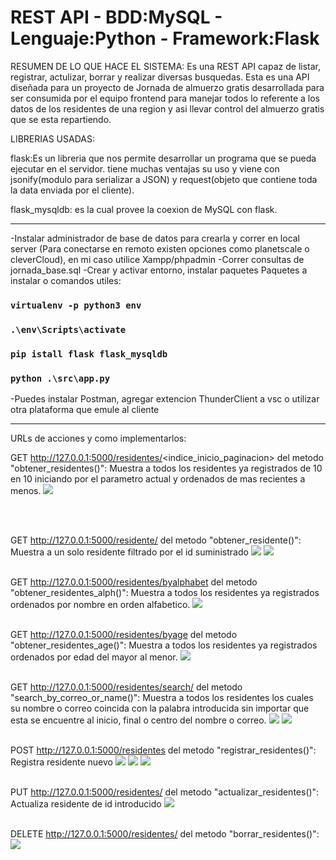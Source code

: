 # REST API - BDD:MySQL - Lenguaje:Python - Framework:Flask

RESUMEN DE LO QUE HACE EL SISTEMA:
Es una REST API capaz de listar, registrar, actulizar, borrar y realizar diversas busquedas.
Esta es una API diseñada para un proyecto de Jornada de almuerzo gratis desarrollada para ser consumida por el equipo frontend para manejar todos lo referente a los datos de los residentes de una region y asi llevar control del almuerzo gratis que se esta repartiendo.

LIBRERIAS USADAS:

flask:Es un libreria que nos permite desarrollar un programa que se pueda ejecutar en el servidor. tiene muchas ventajas su uso y viene con jsonify(modulo para serializar a JSON) y request(objeto que contiene toda la data enviada por el cliente).

flask_mysqldb: es la cual provee la coexion de MySQL con flask.

<hr/>

-Instalar administrador de base de datos para crearla y correr en local server (Para conectarse en remoto existen opciones como planetscale o cleverCloud), en mi caso utilice Xampp/phpadmin
-Correr consultas de jornada_base.sql
-Crear y activar entorno, instalar paquetes
  Paquetes a instalar o comandos utiles:
### `virtualenv -p python3 env `
### `.\env\Scripts\activate `
### `pip istall flask flask_mysqldb`
### `python .\src\app.py`

-Puedes instalar Postman, agregar extencion ThunderClient a vsc o utilizar otra plataforma que emule al cliente
<hr/>

 URLs de acciones y como implementarlos:

 GET  http://127.0.0.1:5000/residentes/<indice_inicio_paginacion> del metodo "obtener_residentes()":
 Muestra a todos los residentes ya registrados de 10 en 10 iniciando por el parametro actual y ordenados de mas recientes a menos.
 ![](./getallpaginados.png)

<br/><br/>

 GET  http://127.0.0.1:5000/residente/<id> del metodo "obtener_residente()":
 Muestra a un solo residente filtrado por el id suministrado
 ![](./getoneerroneo.png)
 ![](./getonecorrecto.png)
<br/><br/>

 GET  http://127.0.0.1:5000/residentes/byalphabet del metodo "obtener_residentes_alph()":
 Muestra a todos los residentes ya registrados ordenados por nombre en orden alfabetico. 
 ![](./filtradosAZpornombre.png)
<br/><br/>

 GET  http://127.0.0.1:5000/residentes/byage del metodo "obtener_residentes_age()":
 Muestra a todos los residentes ya registrados ordenados por edad del mayor al menor. 
 ![](./ordenadoporedad.png)
<br/><br/>

 GET  http://127.0.0.1:5000/residentes/search/<word> del metodo "search_by_correo_or_name()":
  Muestra a todos los residentes los cuales su nombre o correo coincida con la palabra introducida sin importar que esta se encuentre al inicio, final o centro del nombre o correo. 
 ![](./buscar1.png)
  ![](./buscar2.png)
<br/><br/>

 POST http://127.0.0.1:5000/residentes del metodo "registrar_residentes()":
 Registra residente nuevo
 ![](./correct_post.png)
 ![](./postalgunoserroneos.png)
 ![](./postduplicado.png)
<br/><br/>

 PUT http://127.0.0.1:5000/residentes/<id> del metodo "actualizar_residentes()":
 Actualiza residente de id introducido
![](./actualizar.png)
<br/><br/>

 DELETE http://127.0.0.1:5000/residentes/<id> del metodo "borrar_residentes()":
 ![](./borrar.png)



